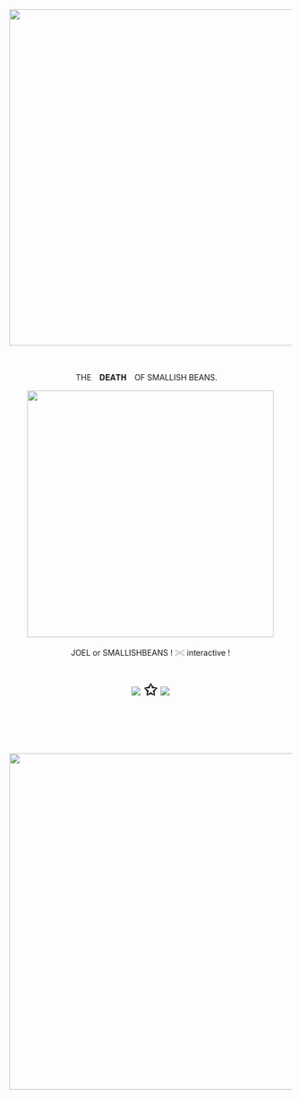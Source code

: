 ㅤㅤㅤㅤㅤㅤㅤㅤㅤㅤㅤㅤ
<p align="center"><img src="https://files.catbox.moe/85dgja.png" width="600">

ㅤㅤㅤㅤㅤㅤㅤㅤㅤㅤㅤㅤ
<p align="center"> THE⠀ 𝐃𝐄𝐀𝐓𝐇⠀ OF SMALLISH BEANS. ⠀
    
<p align="center"><img src="https://files.catbox.moe/tm9u6g.png" width="440">
<p align="center">JOEL or SMALLISHBEANS !  𓏵 interactive !


<h1 align="center"></[sparkler](https://sparkler.cc/@hololive)>
  

[![](https://files.catbox.moe/zq2ccd.gif
)](https://rentry.co/acnh)
✩  [![](https://files.catbox.moe/zq2ccd.gif
)](https://sparkler.cc/@hololive)

ㅤㅤㅤㅤㅤㅤㅤㅤㅤㅤㅤㅤ

<p align="center"><img src="https://files.catbox.moe/hzitx6.png" width="600">




ㅤㅤㅤㅤㅤㅤㅤㅤㅤㅤㅤㅤ
  



ㅤ


